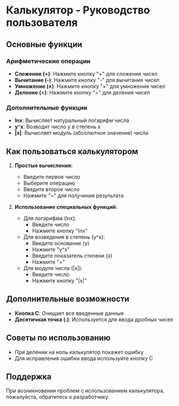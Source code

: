 # Калькулятор - Руководство пользователя

## Основные функции

### Арифметические операции
- **Сложение (+)**: Нажмите кнопку "+" для сложения чисел
- **Вычитание (-)**: Нажмите кнопку "-" для вычитания чисел
- **Умножение (×)**: Нажмите кнопку "×" для умножения чисел
- **Деление (÷)**: Нажмите кнопку "÷" для деления чисел

### Дополнительные функции
- **lnx**: Вычисляет натуральный логарифм числа
- **y^x**: Возводит число y в степень x
- **|x|**: Вычисляет модуль (абсолютное значение) числа

## Как пользоваться калькулятором

1. **Простые вычисления:**
   - Введите первое число
   - Выберите операцию
   - Введите второе число
   - Нажмите "=" для получения результата

2. **Использование специальных функций:**
   - Для логарифма (lnx):
     * Введите число
     * Нажмите кнопку "lnx"
   - Для возведения в степень (y^x):
     * Введите основание (y)
     * Нажмите "y^x"
     * Введите показатель степени (x)
     * Нажмите "="
   - Для модуля числа (|x|):
     * Введите число
     * Нажмите кнопку "|x|"

## Дополнительные возможности

- **Кнопка C**: Очищает все введенные данные
- **Десятичная точка (.)**: Используется для ввода дробных чисел

## Советы по использованию

- При делении на ноль калькулятор покажет ошибку
- Для исправления ошибки ввода используйте кнопку C

## Поддержка

При возникновении проблем с использованием калькулятора, пожалуйста, обратитесь к разработчику.